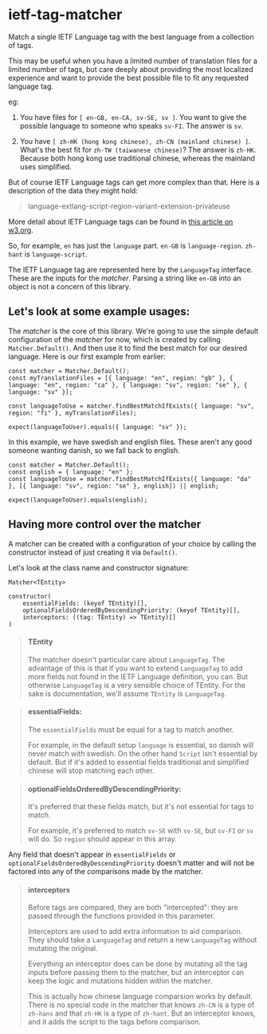 # ietf-tag-matcher

Match a single IETF Language tag with the best language from a collection of tags.

This may be useful when you have a limited number of translation files for a limited number of tags, but care deeply about providing the most localized experience and want to provide the best possible file to fit any requested language tag.

eg:

1) You have files for `[ en-GB, en-CA, sv-SE, sv ]`. You want to give the possible language to someone who speaks `sv-FI`. The answer is `sv`.

2) You have `[ zh-HK (hong kong chinese), zh-CN (mainland chinese) ]`. What's the best fit for `zh-TW (taiwanese chinese)`? The answer is `zh-HK`. Because both hong kong use traditional chinese, whereas the mainland uses simplified. 


But of course IETF Language tags can get more complex than that. Here is a description of the data they might hold:

> language-extlang-script-region-variant-extension-privateuse

More detail about IETF Language tags can be found in [this article on w3.org](https://www.w3.org/International/articles/language-tags/).

So, for example, `en` has just the `language` part. `en-GB` is `language-region`. `zh-hant` is `language-script`.

The IETF Language tag are represented here by the `LanguageTag` interface. These are the inputs for the *matcher*. Parsing a string like `en-GB` into an object is not a concern of this library.

## Let's look at some example usages:

The *matcher* is the core of this library. We're going to use the simple default configuration of the *matcher* for now, which is created by calling `Matcher.Default()`. And then use it to find the best match for our desired language. Here is our first example from earlier:

    const matcher = Matcher.Default();
    const myTranslationFiles = [{ language: "en", region: "gb" }, { language: "en", region: "ca" }, { language: "sv", region: "se" }, { language: "sv" }];

    const languageToUse = matcher.findBestMatchIfExists({ language: "sv", region: "fi" }, myTranslationFiles);

    expect(languageToUser).equals({ language: "sv" });

In this example, we have swedish and english files. These aren't any good someone wanting danish, so we fall back to english.

    const matcher = Matcher.Default();
    const english = { language: "en" };
    const languageToUse = matcher.findBestMatchIfExists({ language: "da" }, [{ language: "sv", region: "se" }, english]) || english;

    expect(languageToUser).equals(english);


## Having more control over the matcher

A matcher can be created with a configuration of your choice by calling the constructor instead of just creating it via `Default()`.

Let's look at the class name and constructor signature: 

    Matcher<TEntity>

    constructor(
        essentialFields: (keyof TEntity)[],
        optionalFieldsOrderedByDescendingPriority: (keyof TEntity)[],
        interceptors: ((tag: TEntity) => TEntity)[]
    )

> #### TEntity
> The matcher doesn't particular care about `LanguageTag`. The advantage of this is that if you want to extend `LanguageTag` to add more fields not found in the IETF Language definition, you can. But otherwise `LanguageTag` is a very sensible choice of TEntity. For the sake is documentation, we'll assume `TEntity` is `LanguageTag`.

> #### essentialFields:
> The `essentialFields` must be equal for a tag to match another.
>
>For example, in the default setup `language` is essential, so danish will never match with swedish. On the other hand `Script` isn't essential by default. But if it's added to essential fields traditional and simplified chinese will stop matching each other.

> #### optionalFieldsOrderedByDescendingPriority:
> It's preferred that these fields match, but it's not essential for tags to match.
>
> For example, it's preferred to match `sv-SE` with `sv-SE`, but `sv-FI` or `sv` will do. So `region` should appear in this array.


Any field that doesn't appear in `essentialFields` or `optionalFieldsOrderedByDescendingPriority` doesn't matter and will not be factored into any of the comparisons made by the matcher.

> #### interceptors
> Before tags are compared, they are both "intercepted": they are passed through the functions provided in this parameter.
>
> Interceptors are used to add extra information to aid comparison. They should take a `LanguageTag` and return a new `LanguageTag` without mutating the original.
>
> Everything an interceptor does can be done by mutating all the tag inputs before passing them to the matcher, but an interceptor can keep the logic and mutations hidden within the matcher.
>
> This is actually how chinese language comparsion works by default. There is no special code in the matcher that knows `zh-CN` is a type of `zh-hans` and that `zh-HK` is a type of `zh-hant`. But an interceptor knows, and it adds the script to the tags before comparison.
